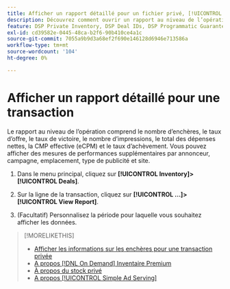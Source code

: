 ```yaml
---
title: Afficher un rapport détaillé pour un fichier privé, [!UICONTROL On Demand]ou [!UICONTROL Simple Ad Serving] Deal
description: Découvrez comment ouvrir un rapport au niveau de l’opération.
feature: DSP Private Inventory, DSP Deal IDs, DSP Programmatic Guaranteed Deals, DSP On Demand Inventory, DSP Simple Ad Serving
exl-id: cd39582e-0445-48ca-b2f6-90b410ce4a1c
source-git-commit: 7055a9b9d3a68ef2f690e146128d6946e713586a
workflow-type: tm+mt
source-wordcount: '104'
ht-degree: 0%

---
```


# Afficher un rapport détaillé pour une transaction

Le rapport au niveau de l’opération comprend le nombre d’enchères, le taux d’offre, le taux de victoire, le nombre d’impressions, le total des dépenses nettes, la CMP effective (eCPM) et le taux d’achèvement. Vous pouvez afficher des mesures de performances supplémentaires par annonceur, campagne, emplacement, type de publicité et site.

1. Dans le menu principal, cliquez sur **[!UICONTROL Inventory]>[!UICONTROL Deals]**.

1. Sur la ligne de la transaction, cliquez sur **[!UICONTROL ...]>[!UICONTROL View Report]**.

1. (Facultatif) Personnalisez la période pour laquelle vous souhaitez afficher les données.

>[!MORELIKETHIS]
>
>* [Afficher les informations sur les enchères pour une transaction privée](/help/dsp/inventory/private-deal-auction-insights.md)
>* [A propos [!DNL On Demand] Inventaire Premium](on-demand-inventory-about.md)
>* [À propos du stock privé](private-inventory-about.md)
>* [A propos [!UICONTROL Simple Ad Serving]](simple-deal-about.md)

